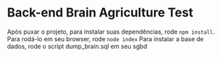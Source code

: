# Back-end Brain Agriculture Test
Após puxar o projeto, para instalar suas dependências, rode `npm install`. Para rodá-lo em seu browser, rode `node index`
Para instalar a base de dados, rode o script dump_brain.sql em seu sgbd
